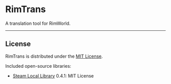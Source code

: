 # RimTrans

A translation tool for RimWorld.

---

License
-------

RimTrans is distributed under the [MIT License](https://opensource.org/licenses/MIT).

Included open-source libraries:

* [Steam Local Library](https://github.com/ObsidianMinor/Steam-Local-Library) 0.4.1: MIT License



